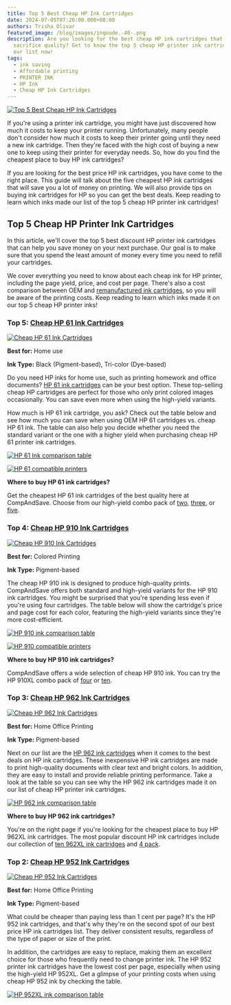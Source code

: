 ```yaml
---
title: Top 5 Best Cheap HP Ink Cartridges
date: 2024-07-05T07:20:00.000+08:00
authors: Trisha Olivar
featured_image: /blog/images/ingoude.-40-.png
description: Are you looking for the best cheap HP ink cartridges that won't
  sacrifice quality? Get to know the top 5 cheap HP printer ink cartridges on
  our list now!
tags:
  - ink saving
  - Affordable printing
  - PRINTER INK
  - HP Ink
  - Cheap HP Ink Cartridges
---
```

[![Top 5 Best Cheap HP Ink Cartridges](/blog/images/ingoude.-40-.png "Top 5 Best Cheap HP Ink Cartridges")](/blog/images/ingoude.-40-.png)

If you're using a printer ink cartridge, you might have just discovered how much it costs to keep your printer running. Unfortunately, many people don't consider how much it costs to keep their printer going until they need a new ink cartridge. Then they're faced with the high cost of buying a new one to keep using their printer for everyday needs. So, how do you find the cheapest place to buy HP ink cartridges?

If you are looking for the best price HP ink cartridges, you have come to the right place. This guide will talk about the five cheapest HP ink cartridges that will save you a lot of money on printing. We will also provide tips on buying ink cartridges for HP so you can get the best deals. Keep reading to learn which inks made our list of the top 5 cheap HP printer ink cartridges!

## Top 5 Cheap HP Printer Ink Cartridges

In this article, we'll cover the top 5 best discount HP printer ink cartridges that can help you save money on your next purchase. Our goal is to make sure that you spend the least amount of money every time you need to refill your cartridges.

We cover everything you need to know about each cheap ink for HP printer, including the page yield, price, and cost per page. There's also a cost comparison between OEM and [remanufactured ink cartridges](https://www.compandsave.com/what-are-remanufactured-ink-cartridges-guide), so you will be aware of the printing costs. Keep reading to learn which inks made it on our top 5 cheap HP printer inks!

### Top 5: [Cheap HP 61 Ink Cartridges](https://www.compandsave.com/hp/61xl-ink-cartridges/ch563wn-ch564wn-2-combo)

[![Cheap HP 61 Ink Cartridges](/blog/images/screenshot-2024-07-05-at-7.42.23 pm.png "Cheap HP 61 Ink Cartridges")](/blog/images/screenshot-2024-07-05-at-7.42.23 pm.png)

**Best for:** Home use

**Ink Type:** Black (Pigment-based), Tri-color (Dye-based)

Do you need HP inks for home use, such as printing homework and office documents? [HP 61 ink cartridges](https://www.compandsave.com/hp/61xl-ink-cartridges) can be your best option. These top-selling cheap HP cartridges are perfect for those who only print colored images occasionally. You can save even more when using the high-yield variants.

How much is HP 61 ink cartridge, you ask? Check out the table below and see how much you can save when using OEM HP 61 cartridges vs. cheap HP 61 ink. The table can also help you decide whether you need the standard variant or the one with a higher yield when purchasing cheap HP 61 printer ink cartridges.

[![HP 61 Ink comparison table](/blog/images/screenshot-2024-07-05-at-7.46.14 pm.png "HP 61 ink comparison table")](/blog/images/screenshot-2024-07-05-at-7.46.14 pm.png)

[![HP 61 compatible printers](/blog/images/screenshot-2024-07-05-at-7.46.57 pm.png "HP 61 compatible printers")](/blog/images/screenshot-2024-07-05-at-7.46.57 pm.png)

**Where to buy HP 61 ink cartridges?**

Get the cheapest HP 61 ink cartridges of the best quality here at CompAndSave. Choose from our high-yield combo pack of [two](https://www.compandsave.com/hp/61xl-ink-cartridges/ch563wn-ch564wn-2-combo), [three](https://www.compandsave.com/hp/61xl-ink-cartridges-s-7302/ch263wn-ch264wn-3-combo-p-9856), or [five](https://www.compandsave.com/hp/61xl-ink-cartridges-s-7302/ch263wn-ch264wn-5-combo-p-9857).

### Top 4: [Cheap HP 910 Ink Cartridges](https://www.compandsave.com/hp/910xl-ink-cartridges/910xl-4-combo)

[![Cheap HP 910 Ink Cartridges](/blog/images/screenshot-2024-07-05-at-7.49.19 pm.png "Cheap HP 910 Ink Cartridges")](/blog/images/screenshot-2024-07-05-at-7.49.19 pm.png)

**Best for:** Colored Printing

**Ink Type:** Pigment-based

The cheap HP 910 ink is designed to produce high-quality prints. CompAndSave offers both standard and high-yield variants for the HP 910 ink cartridges. You might be surprised that you're spending less even if you're using four cartridges. The table below will show the cartridge's price and page cost for each color, featuring the high-yield variants since they're more cost-efficient.

[![HP 910 ink comparison table](/blog/images/screenshot-2024-07-05-at-7.52.07 pm.png "HP 910 ink comparison table")](/blog/images/screenshot-2024-07-05-at-7.52.07 pm.png)

[![HP 910 compatible printers](/blog/images/screenshot-2024-07-05-at-7.55.14 pm.png "HP 910 compatible printers")](/blog/images/screenshot-2024-07-05-at-7.55.14 pm.png)

**Where to buy HP 910 ink cartridges?**

CompAndSave offers a wide selection of cheap HP 910 ink. You can try the HP 910XL combo pack of [four](https://www.compandsave.com/hp/910xl-ink-cartridges/910xl-4-combo) or [ten](https://www.compandsave.com/hp/910xl-ink-cartridges/910xl-10-combo).

### Top 3: [Cheap HP 962 Ink Cartridges](https://www.compandsave.com/hp/962xl-ink-cartridges/962xl-4-combo)

[![Cheap HP 962 Ink Cartridges](/blog/images/screenshot-2024-07-05-at-7.56.49 pm.png)](/blog/images/screenshot-2024-07-05-at-7.56.49 pm.png)

**Best for:** Home Office Printing

**Ink Type:** Pigment-based

Next on our list are the [HP 962 ink cartridges](https://www.compandsave.com/hp/962-ink-cartridges) when it comes to the best deals on HP ink cartridges. These inexpensive HP ink cartridges are made to print high-quality documents with clear text and bright colors. In addition, they are easy to install and provide reliable printing performance. Take a look at the table so you can see why the HP 962 ink cartridges made it on our list of cheap HP printer ink cartridges.

[![HP 962 ink comparison table](/blog/images/screenshot-2024-07-05-at-7.59.39 pm.png "HP 962 ink comparison table")](/blog/images/screenshot-2024-07-05-at-7.59.39 pm.png)

**Where to buy HP 962 ink cartridges?**

You're on the right page if you're looking for the cheapest place to buy HP 962XL ink cartridges. The most popular discount HP ink cartridges include our collection of [ten 962XL ink cartridges](https://www.compandsave.com/hp/962-ink-cartridges-s-11331/962-10-combo-p-11338) and [4 pack](https://www.compandsave.com/hp/962-ink-cartridges-s-11331/962-4-combo-p-11337).

### Top 2: [Cheap HP 952 Ink Cartridges](https://www.compandsave.com/hp/952xl-ink-cartridges)

[![Cheap HP 952 Ink Cartridges](/blog/images/screenshot-2024-07-05-at-8.01.03 pm.png "Cheap HP 952 Ink Cartridges")](/blog/images/screenshot-2024-07-05-at-8.01.03 pm.png)

**Best for:** Home Office Printing

**Ink Type:** Pigment-based

What could be cheaper than paying less than 1 cent per page? It's the HP 952 ink cartridges, and that's why they're on the second spot of our best price HP ink cartridges list. They deliver consistent results, regardless of the type of paper or size of the print.

In addition, the cartridges are easy to replace, making them an excellent choice for those who frequently need to change printer ink. The HP 952 printer ink cartridges have the lowest cost per page, especially when using the high-yield HP 952XL. Get a glimpse of your printing costs when using cheap HP 952 ink by checking the table.

[![HP 952XL ink comparison table](/blog/images/screenshot-2024-07-05-at-8.02.57 pm.png "HP 952XL ink comparison table")](/blog/images/screenshot-2024-07-05-at-8.02.57 pm.png)
